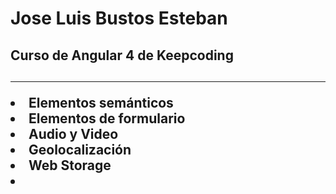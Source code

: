 <h1>Jose Luis Bustos Esteban</h1>
<h2>
Curso de Angular 4 de Keepcoding
<h2>
<hr>
<lu>
     <li>Elementos semánticos</li>
     <li>Elementos de formulario</li>
     <li>Audio y Video</li>
     <li>Geolocalización</li>
     <li>Web Storage</li>
     <li></li>

</lu>

